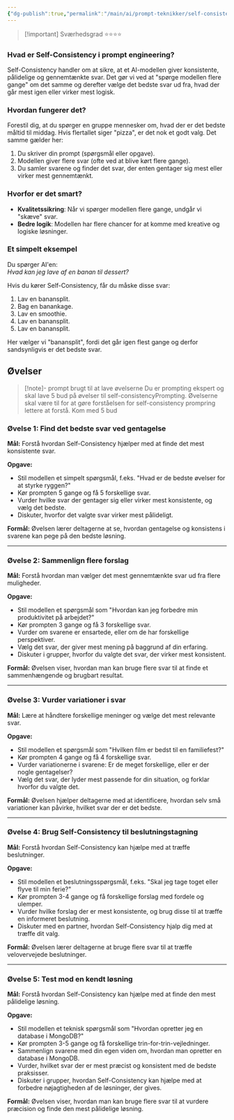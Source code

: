```yaml
---
{"dg-publish":true,"permalink":"/main/ai/prompt-teknikker/self-consistency/","tags":["⭐⭐⭐"],"dgHomeLink":"false","dgShowBacklinks":"false","dgShowFileTree":"false","dgEnableSearch":"false","created":"2024-12-04T08:25:04.341+01:00"}
---
```


> [!important] Sværhedsgrad
> ⭐⭐⭐⭐

### **Hvad er Self-Consistency i prompt engineering?**

Self-Consistency handler om at sikre, at et AI-modellen giver konsistente, pålidelige og gennemtænkte svar. Det gør vi ved at "spørge modellen flere gange" om det samme og derefter vælge det bedste svar ud fra, hvad der går mest igen eller virker mest logisk.

### **Hvordan fungerer det?**

Forestil dig, at du spørger en gruppe mennesker om, hvad der er det bedste måltid til middag. Hvis flertallet siger "pizza", er det nok et godt valg. Det samme gælder her:

1. Du skriver din prompt (spørgsmål eller opgave).
2. Modellen giver flere svar (ofte ved at blive kørt flere gange).
3. Du samler svarene og finder det svar, der enten gentager sig mest eller virker mest gennemtænkt.

### **Hvorfor er det smart?**

- **Kvalitetssikring**: Når vi spørger modellen flere gange, undgår vi "skæve" svar.
- **Bedre logik**: Modellen har flere chancer for at komme med kreative og logiske løsninger.

### **Et simpelt eksempel**

Du spørger AI'en:  
_Hvad kan jeg lave af en banan til dessert?_

Hvis du kører Self-Consistency, får du måske disse svar:

1. Lav en banansplit. 
2. Bag en banankage. 
3. Lav en smoothie. 
4. Lav en banansplit. 
5. Lav en banansplit. 

Her vælger vi "banansplit", fordi det går igen flest gange og derfor sandsynligvis er det bedste svar.

## Øvelser 
> [!note]- prompt brugt til at lave øvelserne
> Du er prompting ekspert og skal lave 5 bud på øvelser til self-consistencyPrompting. Øvelserne skal være til for at gøre forståelsen for self-consistency prompring lettere at forstå. Kom med 5 bud


### Øvelse 1: **Find det bedste svar ved gentagelse**

**Mål:** Forstå hvordan Self-Consistency hjælper med at finde det mest konsistente svar.

**Opgave:**

- Stil modellen et simpelt spørgsmål, f.eks. "Hvad er de bedste øvelser for at styrke ryggen?"
- Kør prompten 5 gange og få 5 forskellige svar.
- Vurder hvilke svar der gentager sig eller virker mest konsistente, og vælg det bedste.
- Diskuter, hvorfor det valgte svar virker mest pålideligt.

**Formål:** Øvelsen lærer deltagerne at se, hvordan gentagelse og konsistens i svarene kan pege på den bedste løsning.

---

### Øvelse 2: **Sammenlign flere forslag**

**Mål:** Forstå hvordan man vælger det mest gennemtænkte svar ud fra flere muligheder.

**Opgave:**

- Stil modellen et spørgsmål som "Hvordan kan jeg forbedre min produktivitet på arbejdet?"
- Kør prompten 3 gange og få 3 forskellige svar.
- Vurder om svarene er ensartede, eller om de har forskellige perspektiver.
- Vælg det svar, der giver mest mening på baggrund af din erfaring.
- Diskuter i grupper, hvorfor du valgte det svar, der virker mest konsistent.

**Formål:** Øvelsen viser, hvordan man kan bruge flere svar til at finde et sammenhængende og brugbart resultat.

---

### Øvelse 3: **Vurder variationer i svar**

**Mål:** Lære at håndtere forskellige meninger og vælge det mest relevante svar.

**Opgave:**

- Stil modellen et spørgsmål som "Hvilken film er bedst til en familiefest?"
- Kør prompten 4 gange og få 4 forskellige svar.
- Vurder variationerne i svarene: Er de meget forskellige, eller er der nogle gentagelser?
- Vælg det svar, der lyder mest passende for din situation, og forklar hvorfor du valgte det.

**Formål:** Øvelsen hjælper deltagerne med at identificere, hvordan selv små variationer kan påvirke, hvilket svar der er det bedste.

---

### Øvelse 4: **Brug Self-Consistency til beslutningstagning**

**Mål:** Forstå hvordan Self-Consistency kan hjælpe med at træffe beslutninger.

**Opgave:**

- Stil modellen et beslutningsspørgsmål, f.eks. "Skal jeg tage toget eller flyve til min ferie?"
- Kør prompten 3-4 gange og få forskellige forslag med fordele og ulemper.
- Vurder hvilke forslag der er mest konsistente, og brug disse til at træffe en informeret beslutning.
- Diskuter med en partner, hvordan Self-Consistency hjalp dig med at træffe dit valg.

**Formål:** Øvelsen lærer deltagerne at bruge flere svar til at træffe velovervejede beslutninger.

---

### Øvelse 5: **Test mod en kendt løsning**

**Mål:** Forstå hvordan Self-Consistency kan hjælpe med at finde den mest pålidelige løsning.

**Opgave:**

- Stil modellen et teknisk spørgsmål som "Hvordan opretter jeg en database i MongoDB?"
- Kør prompten 3-5 gange og få forskellige trin-for-trin-vejledninger.
- Sammenlign svarene med din egen viden om, hvordan man opretter en database i MongoDB.
- Vurder, hvilket svar der er mest præcist og konsistent med de bedste praksisser.
- Diskuter i grupper, hvordan Self-Consistency kan hjælpe med at forbedre nøjagtigheden af de løsninger, der gives.

**Formål:** Øvelsen viser, hvordan man kan bruge flere svar til at vurdere præcision og finde den mest pålidelige løsning.